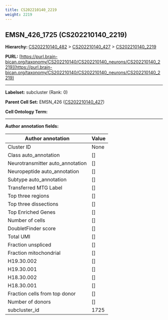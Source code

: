 ```yaml
---
title: CS202210140_2219
weight: 2219
---
```

## EMSN_426_1725 (CS202210140_2219)
<b>Hierarchy: </b>
[CS202210140_482](../CS202210140_482) >
[CS202210140_427](../CS202210140_427) >
[CS202210140_2219](../CS202210140_2219)

**PURL:** [https://purl.brain-bican.org/taxonomy/CS202210140/CS202210140_neurons/CS202210140_2219](https://purl.brain-bican.org/taxonomy/CS202210140/CS202210140_neurons/CS202210140_2219)

---


**Labelset:** subcluster (Rank: 0)

**Parent Cell Set:** EMSN_426 ([CS202210140_427](../CS202210140_427))



**Cell Ontology Term:** 

[MARKER GENES.]: #


---

[TRANSFERRED ANNOTATIONS.]: #


[AUTHOR ANNOTATION FIELDS.]: #


**Author annotation fields:**

| Author annotation | Value |
|-------------------|-------|
|Cluster ID|None|
|Class auto_annotation|[]|
|Neurotransmitter auto_annotation|[]|
|Neuropeptide auto_annotation|[]|
|Subtype auto_annotation|[]|
|Transferred MTG Label|[]|
|Top three regions|[]|
|Top three dissections|[]|
|Top Enriched Genes|[]|
|Number of cells|[]|
|DoubletFinder score|[]|
|Total UMI|[]|
|Fraction unspliced|[]|
|Fraction mitochondrial|[]|
|H19.30.002|[]|
|H19.30.001|[]|
|H18.30.002|[]|
|H18.30.001|[]|
|Fraction cells from top donor|[]|
|Number of donors|[]|
|subcluster_id|1725|
